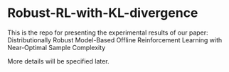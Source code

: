 # Robust-RL-with-KL-divergence
This is the repo for presenting the experimental results of our paper: Distributionally Robust  Model-Based Offline Reinforcement Learning with Near-Optimal Sample Complexity

More details will be specified later.
